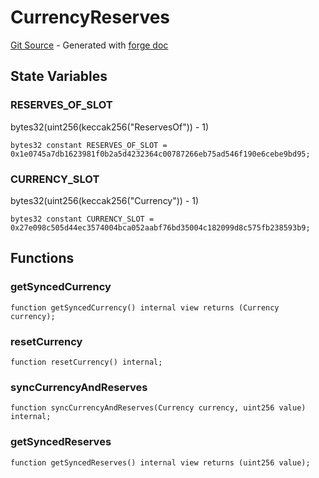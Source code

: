# CurrencyReserves
[Git Source](https://github.com/uniswap/v4-core/blob/d4185626c68e29de37023e453623d44cb9c12b51/src/libraries/CurrencyReserves.sol) - Generated with [forge doc](https://book.getfoundry.sh/reference/forge/forge-doc)


## State Variables
### RESERVES_OF_SLOT
bytes32(uint256(keccak256("ReservesOf")) - 1)


```solidity
bytes32 constant RESERVES_OF_SLOT = 0x1e0745a7db1623981f0b2a5d4232364c00787266eb75ad546f190e6cebe9bd95;
```


### CURRENCY_SLOT
bytes32(uint256(keccak256("Currency")) - 1)


```solidity
bytes32 constant CURRENCY_SLOT = 0x27e098c505d44ec3574004bca052aabf76bd35004c182099d8c575fb238593b9;
```


## Functions
### getSyncedCurrency


```solidity
function getSyncedCurrency() internal view returns (Currency currency);
```

### resetCurrency


```solidity
function resetCurrency() internal;
```

### syncCurrencyAndReserves


```solidity
function syncCurrencyAndReserves(Currency currency, uint256 value) internal;
```

### getSyncedReserves


```solidity
function getSyncedReserves() internal view returns (uint256 value);
```

